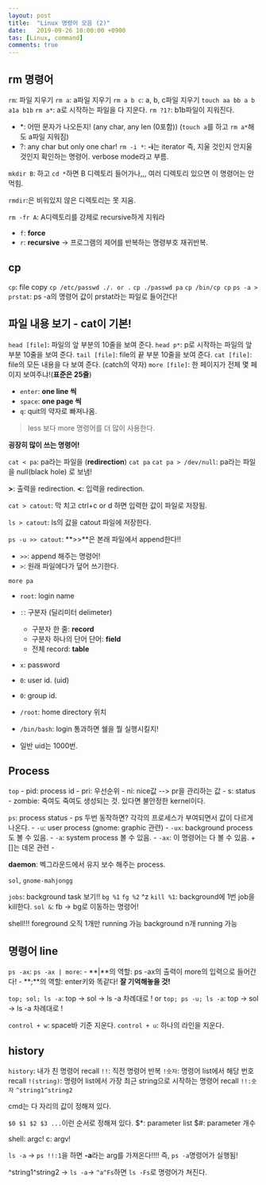 ```yaml
---
layout: post
title:  "Linux 명령어 모음 (2)"
date:   2019-09-26 10:00:00 +0900
tas: [Linux, command]
comments: true
---
```


## rm 명령어

`rm`: 파일 지우기
`rm a`: a파일 지우기
`rm a b c`: a, b, c파일 지우기
`touch aa bb a b a1a b1b`
`rm a*`: a로 시작하는 파일을 다 지운다.
`rm ?1?`: b1b파일이 지워진다.
- *: 어떤 문자가 나오든지! (any char, any len (0포함)) (`touch a`를 하고 `rm a*`해도 a파일 지워짐)
- ?: any char but only one char!
`rm -i *`: **-i**는 iterator 즉, 지울 것인지 안지울 것인지 확인하는 명령어. verbose mode라고 부름.


`mkdir B`: 하고 `cd *`하면 B 디렉토리 들어가나,,, 여러 디렉토리 있으면 이 명령어는 안먹힘.

`rmdir`:은 비워있지 않은 디렉토리는 못 지움.

`rm -fr A`: A디렉토리를 강제로 recursive하게 지워라
- `f`: **force**
- `r`: **recursive** -> 프로그램의 제어를 반복하는 명령부호 재귀반복.

##  cp

`cp`: file copy
`cp /etc/passwd ./. or .`
`cp ./passwd pa`
`cp /bin/cp cp`
`ps -a > prstat`: ps -a의 명령어 값이 prstat라는 파일로 들어간다!

## 파일 내용 보기 - cat이 기본!

`head [file]`: 파일의 앞 부분의 10줄을 보여 준다.
`head p*`: p로 시작하는 파일의 앞 부분 10줄을 보여 준다.
`tail [file]`: file의 끝 부분 10줄을 보여 준다.
`cat [file]`: file의 모든 내용을 다 보여 준다. (catch의 약자)
`more [file]`: 한 페이지가 전체 몇 페이지 보여주냐!(**표준은 25줄**)
- `enter`: **one line 씩**
- `space`: **one page 씩**
- `q`: quit의 약자로 빠져나옴.

> less 보다 more 명령어를 더 많이 사용한다.

**굉장히 많이 쓰는 명령어!**

`cat < pa`: pa라는 파일을 (**redirection**)
`cat pa`
`cat pa > /dev/null`: pa라는 파일을 null(black hole) 로 보냄!

**>**: 출력을 redirection.
**<**: 입력을 redirection.

`cat > catout`: 막 치고 ctrl+c or d 하면 입력한 값이 파일로 저장됨.

`ls > catout`: ls의 값을 catout 파일에 저장한다.

`ps -u >> catout`: **>>**은 본래 파일에서 append한다!!
- `>>`: append 해주는 명령어!
- `>`: 원래 파일에다가 덮어 쓰기한다.

`more pa`
- `root`: login name
- `:`: 구분자 (딜리미터 delimeter)
    - 구분자 한 줄: **record**
    - 구분자 하나의 단어 단어: **field**
    - 전체 record: **table**
- `x`: password
- `0`: user id. (uid)
- `0`: group id.
- `/root`: home directory 위치
- `/bin/bash`: login 통과하면 쉘을 뭘 실행시킬지!

- 일반 uid는 1000번.

## Process

`top`
    - pid: process id
    - pri: 우선순위
    - ni: nice값 --> pr을 관리하는 값
    - s: status
    - zombie: 죽여도 죽여도 생성되는 것. 있다면 불안정한 kernel이다.


`ps`: process status
    - ps 두번 동작하면? 각각의 프로세스가 부여되면서 값이 다르게 나온다.
    - `-u`: user process (gnome: graphic 관련)
    - `-ux`: background process도 볼 수 있음.
    - `-a`: system process 볼 수 있음.
    - `-ax`: 이 명령어는 다 볼 수 있음. + []는 데몬 관련
    -

**daemon**: 벡그라운드에서 유지 보수 해주는 process.

`sol`, `gnome-mahjongg`

`jobs`: background task 보기!!
`bg %1`
`fg %2`
^z
`kill %1`: background에 1번 job을 kill한다.
`sol &`: fb -> bg로 이동하는 명령어!

shell!!!
foreground 오직 1개만 running 가능
background n개 running 가능

## 명령어 line

`ps -ax`:
`ps -ax | more`:
    - **|**의 역할: ps -ax의 출력이 more의 입력으로 들어간다!
    - **;**의 역할: enter키와 똑같다! **잘 기억해놓을 것!**

`top; sol; ls -a`: top -> sol -> ls -a 차례대로 !
or
`top; ps -u; ls -a`: top -> sol -> ls -a 차례대로 !

`control + w`: space바 기준 지운다.
`control + u`: 하나의 라인을 지운다.

## history

`history`: 내가 친 명령어 recall
`!!`: 직전 명령어 반복
`!숫자`: 명령어 list에서 해당 번호 recall
`!(string)`: 명령어 list에서 가장 최근 string으로 시작하는 명령어 recall
`!!:숫자`
`^string1^string2`

cmd는 다 자리의 값이 정해져 있다.

`$0 $1 $2 $3 ...`이런 순서로 정해져 있다.
$*: parameter list
$#: parameter 개수

shell: argc!
c: argv!

`ls -a` -> `ps !!:1`을 하면 **-a**라는 arg를 가져온다!!!! 즉, `ps -a`명령어가 실행됨!

^string1^string2 -> `ls -a`-> `^a^Fs`하면 `ls -Fs`로 명령어가 쳐진다.
